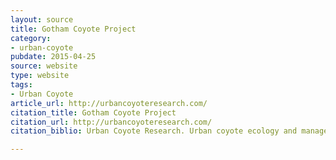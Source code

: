 ```yaml
---
layout: source
title: Gotham Coyote Project
category: 
- urban-coyote
pubdate: 2015-04-25
source: website
type: website
tags:
- Urban Coyote
article_url: http://urbancoyoteresearch.com/
citation_title: Gotham Coyote Project
citation_url: http://urbancoyoteresearch.com/
citation_biblio: Urban Coyote Research. Urban coyote ecology and management, Cook County, Illinois.

---
```

